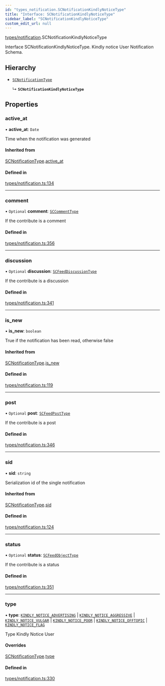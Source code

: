 ```yaml
---
id: "types_notification.SCNotificationKindlyNoticeType"
title: "Interface: SCNotificationKindlyNoticeType"
sidebar_label: "SCNotificationKindlyNoticeType"
custom_edit_url: null
---
```


[types/notification](../modules/types_notification.md).SCNotificationKindlyNoticeType

Interface SCNotificationKindlyNoticeType.
Kindly notice User Notification Schema.

## Hierarchy

- [`SCNotificationType`](types_notification.SCNotificationType.md)

  ↳ **`SCNotificationKindlyNoticeType`**

## Properties

### active\_at

• **active\_at**: `Date`

Time when the notification was generated

#### Inherited from

[SCNotificationType](types_notification.SCNotificationType.md).[active_at](types_notification.SCNotificationType.md#active_at)

#### Defined in

[types/notification.ts:134](https://github.com/selfcommunity/community-ui/blob/67100aa/packages/sc-core/src/types/notification.ts#L134)

___

### comment

• `Optional` **comment**: [`SCCommentType`](types_comment.SCCommentType.md)

If the contribute is a comment

#### Defined in

[types/notification.ts:356](https://github.com/selfcommunity/community-ui/blob/67100aa/packages/sc-core/src/types/notification.ts#L356)

___

### discussion

• `Optional` **discussion**: [`SCFeedDiscussionType`](types_feed.SCFeedDiscussionType.md)

If the contribute is a discussion

#### Defined in

[types/notification.ts:341](https://github.com/selfcommunity/community-ui/blob/67100aa/packages/sc-core/src/types/notification.ts#L341)

___

### is\_new

• **is\_new**: `boolean`

True if the notification has been read, otherwise false

#### Inherited from

[SCNotificationType](types_notification.SCNotificationType.md).[is_new](types_notification.SCNotificationType.md#is_new)

#### Defined in

[types/notification.ts:119](https://github.com/selfcommunity/community-ui/blob/67100aa/packages/sc-core/src/types/notification.ts#L119)

___

### post

• `Optional` **post**: [`SCFeedPostType`](types_feed.SCFeedPostType.md)

If the contribute is a post

#### Defined in

[types/notification.ts:346](https://github.com/selfcommunity/community-ui/blob/67100aa/packages/sc-core/src/types/notification.ts#L346)

___

### sid

• **sid**: `string`

Serialization id of the single notification

#### Inherited from

[SCNotificationType](types_notification.SCNotificationType.md).[sid](types_notification.SCNotificationType.md#sid)

#### Defined in

[types/notification.ts:124](https://github.com/selfcommunity/community-ui/blob/67100aa/packages/sc-core/src/types/notification.ts#L124)

___

### status

• `Optional` **status**: [`SCFeedObjectType`](types_feed.SCFeedObjectType.md)

If the contribute is a status

#### Defined in

[types/notification.ts:351](https://github.com/selfcommunity/community-ui/blob/67100aa/packages/sc-core/src/types/notification.ts#L351)

___

### type

• **type**: [`KINDLY_NOTICE_ADVERTISING`](../enums/types_notification.SCNotificationTypologyType.md#kindly_notice_advertising) \| [`KINDLY_NOTICE_AGGRESSIVE`](../enums/types_notification.SCNotificationTypologyType.md#kindly_notice_aggressive) \| [`KINDLY_NOTICE_VULGAR`](../enums/types_notification.SCNotificationTypologyType.md#kindly_notice_vulgar) \| [`KINDLY_NOTICE_POOR`](../enums/types_notification.SCNotificationTypologyType.md#kindly_notice_poor) \| [`KINDLY_NOTICE_OFFTOPIC`](../enums/types_notification.SCNotificationTypologyType.md#kindly_notice_offtopic) \| [`KINDLY_NOTICE_FLAG`](../enums/types_notification.SCNotificationTypologyType.md#kindly_notice_flag)

Type Kindly Notice User

#### Overrides

[SCNotificationType](types_notification.SCNotificationType.md).[type](types_notification.SCNotificationType.md#type)

#### Defined in

[types/notification.ts:330](https://github.com/selfcommunity/community-ui/blob/67100aa/packages/sc-core/src/types/notification.ts#L330)
